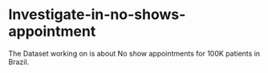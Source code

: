 # Investigate-in-no-shows-appointment
The Dataset working on is about No show appointments for 100K patients in Brazil.
